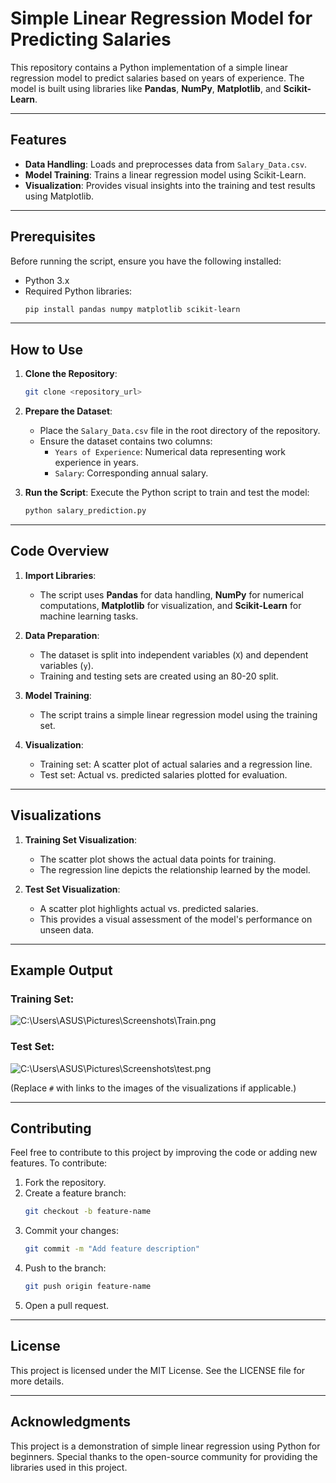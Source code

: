 # Simple Linear Regression Model for Predicting Salaries

This repository contains a Python implementation of a simple linear regression model to predict salaries based on years of experience. The model is built using libraries like **Pandas**, **NumPy**, **Matplotlib**, and **Scikit-Learn**.

---

## Features

- **Data Handling**: Loads and preprocesses data from `Salary_Data.csv`.
- **Model Training**: Trains a linear regression model using Scikit-Learn.
- **Visualization**: Provides visual insights into the training and test results using Matplotlib.

---

## Prerequisites

Before running the script, ensure you have the following installed:

- Python 3.x
- Required Python libraries:
  ```bash
  pip install pandas numpy matplotlib scikit-learn
  ```

---

## How to Use

1. **Clone the Repository**:
   ```bash
   git clone <repository_url>
   ```

2. **Prepare the Dataset**:
   - Place the `Salary_Data.csv` file in the root directory of the repository.
   - Ensure the dataset contains two columns:
     - `Years of Experience`: Numerical data representing work experience in years.
     - `Salary`: Corresponding annual salary.

3. **Run the Script**:
   Execute the Python script to train and test the model:
   ```bash
   python salary_prediction.py
   ```

---

## Code Overview

1. **Import Libraries**:
   - The script uses **Pandas** for data handling, **NumPy** for numerical computations, **Matplotlib** for visualization, and **Scikit-Learn** for machine learning tasks.

2. **Data Preparation**:
   - The dataset is split into independent variables (`X`) and dependent variables (`y`).
   - Training and testing sets are created using an 80-20 split.

3. **Model Training**:
   - The script trains a simple linear regression model using the training set.

4. **Visualization**:
   - Training set: A scatter plot of actual salaries and a regression line.
   - Test set: Actual vs. predicted salaries plotted for evaluation.

---

## Visualizations

1. **Training Set Visualization**:
   - The scatter plot shows the actual data points for training.
   - The regression line depicts the relationship learned by the model.

2. **Test Set Visualization**:
   - A scatter plot highlights actual vs. predicted salaries.
   - This provides a visual assessment of the model's performance on unseen data.

---

## Example Output

### Training Set:

![C:\Users\ASUS\Pictures\Screenshots\Train.png](#)

### Test Set:

![C:\Users\ASUS\Pictures\Screenshots\test.png](#)

(Replace `#` with links to the images of the visualizations if applicable.)

---

## Contributing

Feel free to contribute to this project by improving the code or adding new features. To contribute:

1. Fork the repository.
2. Create a feature branch:
   ```bash
   git checkout -b feature-name
   ```
3. Commit your changes:
   ```bash
   git commit -m "Add feature description"
   ```
4. Push to the branch:
   ```bash
   git push origin feature-name
   ```
5. Open a pull request.

---

## License

This project is licensed under the MIT License. See the LICENSE file for more details.

---

## Acknowledgments

This project is a demonstration of simple linear regression using Python for beginners. Special thanks to the open-source community for providing the libraries used in this project.

